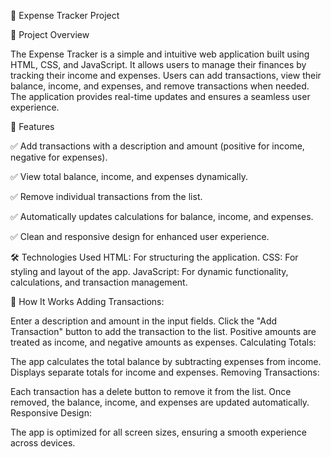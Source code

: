 💸 Expense Tracker Project

📌 Project Overview

The Expense Tracker is a simple and intuitive web application built using HTML, CSS, and JavaScript. It allows users to manage their finances by tracking their income and expenses. Users can add transactions, view their balance, income, and expenses, and remove transactions when needed. The application provides real-time updates and ensures a seamless user experience.

🎯 Features


✅ Add transactions with a description and amount (positive for income, negative for expenses).


✅ View total balance, income, and expenses dynamically.


✅ Remove individual transactions from the list.


✅ Automatically updates calculations for balance, income, and expenses.


✅ Clean and responsive design for enhanced user experience.


🛠 Technologies Used
HTML: For structuring the application.
CSS: For styling and layout of the app.
JavaScript: For dynamic functionality, calculations, and transaction management.


🚀 How It Works
Adding Transactions:

Enter a description and amount in the input fields.
Click the "Add Transaction" button to add the transaction to the list.
Positive amounts are treated as income, and negative amounts as expenses.
Calculating Totals:

The app calculates the total balance by subtracting expenses from income.
Displays separate totals for income and expenses.
Removing Transactions:

Each transaction has a delete button to remove it from the list.
Once removed, the balance, income, and expenses are updated automatically.
Responsive Design:

The app is optimized for all screen sizes, ensuring a smooth experience across devices.
